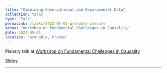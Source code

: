 ```yaml
---
title: "Combining Observational and Experimental Data"
collection: talks
type: "Talk"
permalink: /talks/2023-05-01-grenoble-plenary
venue: "Workshop on Fundamental Challenges in Causality"
date: 2023-05-01
location: "Grenoble, France"
---
```


Plenary talk at [Workshop on Fundamental Challenges in Causality](https://causality.sciencesconf.org/)

[Slides](https://www.stats.ox.ac.uk/~evans/pres/many_data_ho.pdf)

---
